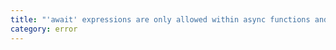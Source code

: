 ```yaml
---
title: "'await' expressions are only allowed within async functions and at the top levels of modules."
category: error
---
```

